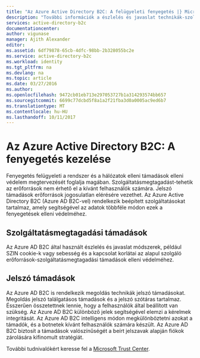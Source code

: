```yaml
---
title: "Az Azure Active Directory B2C: A felügyeleti fenyegetés |} Microsoft Docs"
description: "További információk a észlelés és javaslat technikák-szolgáltatásmegtagadási támadások és az Azure Active Directory B2C jelszó támadásokat."
services: active-directory-b2c
documentationcenter: 
author: vigunase
manager: Ajith Alexander
editor: 
ms.assetid: 6df79878-65cb-4dfc-98bb-2b328055bc2e
ms.service: active-directory-b2c
ms.workload: identity
ms.tgt_pltfrm: na
ms.devlang: na
ms.topic: article
ms.date: 03/27/2016
ms.author: 
ms.openlocfilehash: 9472cb01eb713e297053727b1a314293574bb657
ms.sourcegitcommit: 6699c77dcbd5f8a1a2f21fba3d0a0005ac9ed6b7
ms.translationtype: MT
ms.contentlocale: hu-HU
ms.lasthandoff: 10/11/2017
---
```

# <a name="azure-active-directory-b2c-threat-management"></a>Az Azure Active Directory B2C: A fenyegetés kezelése

Fenyegetés felügyeleti a rendszer és a hálózatok elleni támadások elleni védelem megtervezését foglalja magában. Szolgáltatásmegtagadást-tehetik az erőforrások nem érhető el a kívánt felhasználók számára. Jelszó támadások erőforrások jogosulatlan elérésére vezethet. Az Azure Active Directory B2C (Azure AD B2C-vel) rendelkezik beépített szolgáltatásokat tartalmaz, amely segítségével az adatok többféle módon ezek a fenyegetések elleni védelméhez.

## <a name="denial-of-service-attacks"></a>Szolgáltatásmegtagadási támadások

Az Azure AD B2C által használt észlelés és javaslat módszerek, például SZIN cookie-k vagy sebesség és a kapcsolat korlátai az alapul szolgáló erőforrások-szolgáltatásmegtagadási támadások elleni védelméhez.

## <a name="password-attacks"></a>Jelszó támadások

Az Azure AD B2C is rendelkezik megoldás technikák jelszó támadásokat. Megoldás jelszó találgatásos támadások és a jelszó szótáras tartalmaz. Ésszerűen összetettnek lennie, hogy a felhasználók által beállított van szükség. Az Azure AD B2C különböző jelek segítségével elemzi a kérelmek integritását. Az Azure AD B2C intelligens módon megkülönböztetni azokat a támadók, és a botnetek kívánt felhasználók számára készült. Az Azure AD B2C biztosít a támadások valószínűségét a beírt jelszavak alapján fiókok zárolására kifinomult stratégiát.

További tudnivalókért keresse fel a [Microsoft Trust Center](https://www.microsoft.com/trustcenter/security/threatmanagement).
